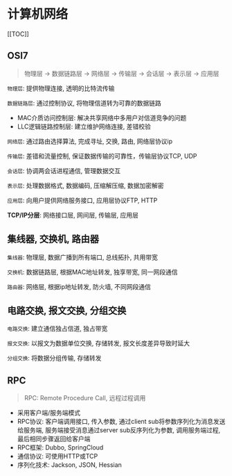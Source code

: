 # 计算机网络

[[TOC]]

## OSI7

> 物理层 &rarr; 数据链路层 &rarr; 网络层 &rarr;
传输层 &rarr; 会话层 &rarr; 表示层 &rarr; 应用层

`物理层`: 提供物理连接, 透明的比特流传输

`数据链路层`: 通过控制协议, 将物理信道转为可靠的数据链路

- MAC介质访问控制层: 解决共享网络中多用户对信道竞争的问题
- LLC逻辑链路控制层: 建立维护网络连接, 差错校验

`网络层`: 通过路由选择算法, 完成寻址, 交换, 路由, 网络层协议ip

`传输层`: 差错和流量控制, 保证数据传输的可靠性，传输层协议TCP, UDP

`会话层`: 协调两会话进程通信, 管理数据交互

`表示层`: 处理数据格式, 数据编码, 压缩解压缩, 数据加密解密

`应用层`: 向用户提供网络服务接口, 应用层协议FTP, HTTP

**TCP/IP分层**: 网络接口层, 网间层, 传输层, 应用层

## 集线器, 交换机, 路由器

`集线器`: 物理层, 数据广播到所有端口, 总线拓扑, 共用带宽

`交换机`: 数据链路层, 根据MAC地址转发, 独享带宽, 同一网段通信

`路由器`: 网络层, 根据ip地址转发, 防火墙, 不同网段通信

## 电路交换, 报文交换, 分组交换

`电路交换`: 建立通信独占信道, 独占带宽

`报文交换`: 以报文为数据单位交换, 存储转发, 报文长度差异导致时延大

`分组交换`: 将数据分组传输, 存储转发

## RPC

> RPC: Remote Procedure Call, 远程过程调用

- 采用客户端/服务端模式
- RPC协议: 客户端调用接口, 传入参数, 通过client sub将参数序列化为消息发送给服务端, 服务端接受消息通过server sub反序列化为参数, 调用服务端过程, 最后相同步骤返回给客户端
- RPC框架: Dubbo, SpringCloud
- 通信协议: 可使用HTTP或TCP
- 序列化技术: Jackson, JSON, Hessian
